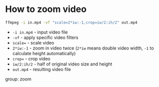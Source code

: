 # How to zoom video

```bash
ffmpeg -i in.mp4 -vf "scale=2*iw:-1,crop=iw/2:ih/2" out.mp4
```

- `-i in.mp4` - input video file
- `-vf` - apply specific video filters
- `scale=` - scale video
- `2*iw:-1` - zoom in video twice (`2*iw` means double video width, `-1` to calculate height automatically)
- `crop=` - crop video
- `iw/2:ih/2` - half of original video size and height
- `out.mp4` - resulting video file

group: zoom


